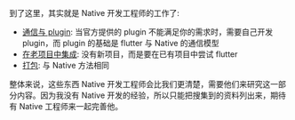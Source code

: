 到了这里，其实就是 Native 开发工程师的工作了:

* [通信与 plugin](./plugins.md): 当官方提供的 plugin 不能满足你的需求时，需要自己开发 plugin，而 plugin 的基础是 flutter 与 Native 的通信模型
* [在老项目中集成](./add_flutter_to_app.md): 没有新项目，而是要在已有项目中尝试 flutter
* [打包](./build.md): 与 Native 方法相同

整体来说，这些东西 Native 开发工程师会比我们更清楚，需要他们来研究这一部分内容。因为我没有 Native 开发的经验，所以只能把搜集到的资料列出来，期待有 Native 工程师来一起完善他。
